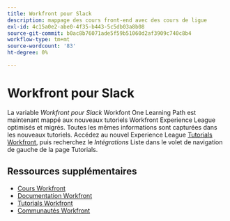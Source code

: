 ```yaml
---
title: Workfront pour Slack
description: mappage des cours front-end avec des cours de ligue
exl-id: 4c15a0e2-abe0-4f35-b443-5c5db03a8b08
source-git-commit: b0ac8b76071ade5f59b51060d2af3909c740c8b4
workflow-type: tm+mt
source-wordcount: '83'
ht-degree: 0%

---
```


# Workfront pour Slack

La variable *Workfront pour Slack* Workfont One Learning Path est maintenant mappé aux nouveaux tutoriels Workfront Experience League optimisés et migrés. Toutes les mêmes informations sont capturées dans les nouveaux tutoriels. Accédez au nouvel Experience League [Tutorials Workfront](https://experienceleague.adobe.com/docs/workfront-learn/tutorials-workfront/home.html), puis recherchez le *Intégrations* Liste dans le volet de navigation de gauche de la page Tutorials.

## Ressources supplémentaires

* [Cours Workfront](https://experienceleague.adobe.com/?lang=en&amp;Solution=Workfront#courses)
* [Documentation Workfront](https://experienceleague.adobe.com/docs/workfront.html)
* [Tutorials Workfront](https://experienceleague.adobe.com/docs/workfront-learn/tutorials-workfront/home.html)
* [Communautés Workfront](https://experienceleaguecommunities.adobe.com/t5/workfront/ct-p/workfront)
